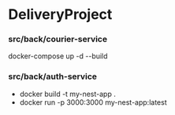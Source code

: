 # DeliveryProject


### src/back/courier-service
docker-compose up -d --build


### src/back/auth-service
- docker build -t my-nest-app .
- docker run -p 3000:3000 my-nest-app:latest
